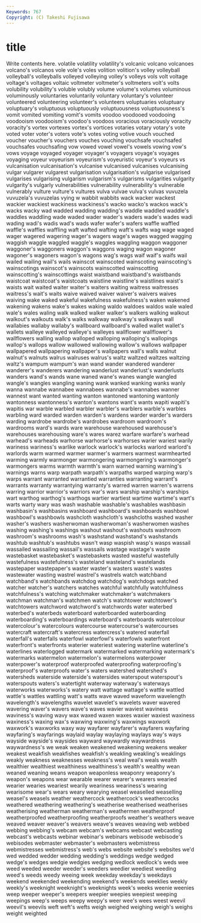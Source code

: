 ```yaml
---
Keywords: 767 
Copyright: (C) Takeshi Fujisawa
---
```


# title

Write contents here.
 volatile volatility volatility's volcanic volcano volcanoes volcano's
volcanos vole vole's voles volition volition's volley volleyball volleyball's volleyballs
volleyed volleying volley's volleys vols volt voltage voltage's voltages voltaic
voltmeter voltmeter's voltmeters volt's volts volubility volubility's voluble volubly volume
volume's volumes voluminous voluminously voluntaries voluntarily voluntary voluntary's volunteer volunteered
volunteering volunteer's volunteers voluptuaries voluptuary voluptuary's voluptuous voluptuously voluptuousness voluptuousness's
vomit vomited vomiting vomit's vomits voodoo voodooed voodooing voodooism voodooism's
voodoo's voodoos voracious voraciously voracity voracity's vortex vortexes vortex's vortices
votaries votary votary's vote voted voter voter's voters vote's votes
voting votive vouch vouched voucher voucher's vouchers vouches vouching vouchsafe
vouchsafed vouchsafes vouchsafing vow vowed vowel vowel's vowels vowing vow's
vows voyage voyaged voyager voyager's voyagers voyage's voyages voyaging voyeur
voyeurism voyeurism's voyeuristic voyeur's voyeurs vs vulcanisation vulcanisation's vulcanise vulcanised
vulcanises vulcanising vulgar vulgarer vulgarest vulgarisation vulgarisation's vulgarise vulgarised vulgarises
vulgarising vulgarism vulgarism's vulgarisms vulgarities vulgarity vulgarity's vulgarly vulnerabilities vulnerability
vulnerability's vulnerable vulnerably vulture vulture's vultures vulva vulvae vulva's vulvas
vuvuzela vuvuzela's vuvuzelas vying w wabbit wabbits wack wacker wackest
wackier wackiest wackiness wackiness's wacko wacko's wackos wack's wacks wacky
wad wadded wadding wadding's waddle waddled waddle's waddles waddling wade
waded wader wader's waders wade's wades wadi wading wadi's wadis
wad's wads wafer wafer's wafers waffle waffled waffle's waffles waffling
waft wafted wafting waft's wafts wag wage waged wager wagered
wagering wager's wagers wage's wages wagged wagging waggish waggle waggled
waggle's waggles waggling waggon waggoner waggoner's waggoners waggon's waggons waging
wagon wagoner wagoner's wagoners wagon's wagons wag's wags waif waif's
waifs wail wailed wailing wail's wails wainscot wainscoted wainscoting wainscoting's
wainscotings wainscot's wainscots wainscotted wainscotting wainscotting's wainscottings waist waistband waistband's
waistbands waistcoat waistcoat's waistcoats waistline waistline's waistlines waist's waists wait
waited waiter waiter's waiters waiting waitress waitresses waitress's wait's waits
waive waived waiver waiver's waivers waives waiving wake waked wakeful
wakefulness wakefulness's waken wakened wakening wakens wake's wakes waking waldo
waldoes waldos wale waled wale's wales waling walk walked walker
walker's walkers walking walkout walkout's walkouts walk's walks walkway walkway's
walkways wall wallabies wallaby wallaby's wallboard wallboard's walled wallet wallet's
wallets walleye walleyed walleye's walleyes wallflower wallflower's wallflowers walling wallop
walloped walloping walloping's wallopings wallop's wallops wallow wallowed wallowing wallow's
wallows wallpaper wallpapered wallpapering wallpaper's wallpapers wall's walls walnut walnut's
walnuts walrus walruses walrus's waltz waltzed waltzes waltzing waltz's wampum
wampum's wan wand wander wandered wanderer wanderer's wanderers wandering wanderlust
wanderlust's wanderlusts wanders wand's wands wane waned wane's wanes wangle
wangled wangle's wangles wangling waning wank wanked wanking wanks wanly
wanna wannabe wannabee wannabees wannabe's wannabes wanner wannest want wanted
wanting wanton wantoned wantoning wantonly wantonness wantonness's wanton's wantons want's
wants wapiti wapiti's wapitis war warble warbled warbler warbler's warblers
warble's warbles warbling ward warded warden warden's wardens warder warder's
warders warding wardrobe wardrobe's wardrobes wardroom wardroom's wardrooms ward's wards
ware warehouse warehoused warehouse's warehouses warehousing ware's wares warez warfare
warfare's warhead warhead's warheads warhorse warhorse's warhorses warier wariest warily
wariness wariness's warlike warlock warlock's warlocks warlord warlord's warlords warm
warmed warmer warmer's warmers warmest warmhearted warming warmly warmonger warmongering
warmongering's warmonger's warmongers warms warmth warmth's warn warned warning warning's
warnings warns warp warpath warpath's warpaths warped warping warp's warps
warrant warranted warrantied warranties warranting warrant's warrants warranty warrantying warranty's
warred warren warren's warrens warring warrior warrior's warriors war's wars
warship warship's warships wart warthog warthog's warthogs wartier wartiest wartime
wartime's wart's warts warty wary was wash washable washable's washables
washbasin washbasin's washbasins washboard washboard's washboards washbowl washbowl's washbowls washcloth
washcloth's washcloths washed washer washer's washers washerwoman washerwoman's washerwomen washes
washing washing's washings washout washout's washouts washroom washroom's washrooms wash's
washstand washstand's washstands washtub washtub's washtubs wasn't wasp waspish wasp's
wasps wassail wassailed wassailing wassail's wassails wastage wastage's waste wastebasket
wastebasket's wastebaskets wasted wasteful wastefully wastefulness wastefulness's wasteland wasteland's wastelands
wastepaper wastepaper's waster waster's wasters waste's wastes wastewater wasting wastrel
wastrel's wastrels watch watchband watchband's watchbands watchdog watchdog's watchdogs watched
watcher watcher's watchers watches watchful watchfully watchfulness watchfulness's watching watchmaker
watchmaker's watchmakers watchman watchman's watchmen watch's watchtower watchtower's watchtowers watchword
watchword's watchwords water waterbed waterbed's waterbeds waterboard waterboarded waterboarding waterboarding's
waterboardings waterboard's waterboards watercolour watercolour's watercolours watercourse watercourse's watercourses watercraft
watercraft's watercress watercress's watered waterfall waterfall's waterfalls waterfowl waterfowl's waterfowls
waterfront waterfront's waterfronts waterier wateriest watering waterline waterline's waterlines waterlogged
watermark watermarked watermarking watermark's watermarks watermelon watermelon's watermelons waterpower waterpower's
waterproof waterproofed waterproofing waterproofing's waterproof's waterproofs water's waters watershed watershed's
watersheds waterside waterside's watersides waterspout waterspout's waterspouts waters's watertight waterway
waterway's waterways waterworks waterworks's watery watt wattage wattage's wattle wattled
wattle's wattles wattling watt's watts wave waved waveform wavelength wavelength's
wavelengths wavelet wavelet's wavelets waver wavered wavering waver's wavers wave's
waves wavier waviest waviness waviness's waving wavy wax waxed waxen
waxes waxier waxiest waxiness waxiness's waxing wax's waxwing waxwing's waxwings
waxwork waxwork's waxworks waxy way wayfarer wayfarer's wayfarers wayfaring wayfaring's
wayfarings waylaid waylay waylaying waylays way's ways wayside wayside's waysides
wayward waywardly waywardness waywardness's we weak weaken weakened weakening weakens
weaker weakest weakfish weakfishes weakfish's weakling weakling's weaklings weakly weakness
weaknesses weakness's weal weal's weals wealth wealthier wealthiest wealthiness wealthiness's
wealth's wealthy wean weaned weaning weans weapon weaponless weaponry weaponry's
weapon's weapons wear wearable wearer wearer's wearers wearied wearier wearies
weariest wearily weariness weariness's wearing wearisome wear's wears weary wearying
weasel weaselled weaselling weasel's weasels weather weathercock weathercock's weathercocks weathered
weathering weathering's weatherise weatherised weatherises weatherising weatherman weatherman's weathermen weatherproof
weatherproofed weatherproofing weatherproofs weather's weathers weave weaved weaver weaver's weavers
weave's weaves weaving web webbed webbing webbing's webcam webcam's webcams
webcast webcasting webcast's webcasts webinar webinar's webinars webisode webisode's webisodes
webmaster webmaster's webmasters webmistress webmistresses webmistress's web's webs website website's
websites we'd wed wedded wedder wedding wedding's weddings wedge wedged
wedge's wedges wedgie wedgies wedging wedlock wedlock's weds wee weed
weeded weeder weeder's weeders weedier weediest weeding weed's weeds weedy
weeing week weekday weekday's weekdays weekend weekended weekending weekend's weekends
weeklies weekly weekly's weeknight weeknight's weeknights week's weeks weenie weenies
weep weeper weeper's weepers weepier weepies weepiest weeping weepings weep's
weeps weepy weepy's weer wee's wees weest weevil weevil's weevils
weft weft's wefts weigh weighed weighing weigh's weighs weight weighted
